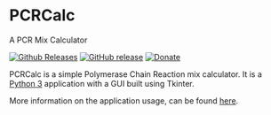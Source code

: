 # PCRCalc
A PCR Mix Calculator

[![Github Releases](https://img.shields.io/github/downloads/Godrigos/PCRCalc/total.svg?style=flat-square)](https://github.com/Godrigos/PCRCalc/releases)
[![GitHub release](https://img.shields.io/github/release/Godrigos/PCRCalc.svg?style=flat-square)](https://github.com/Godrigos/PCRCalc/releases/latest)
[![Donate](https://img.shields.io/badge/Donate-PayPal-green.svg?style=flat-square)](https://www.paypal.com/cgi-bin/webscr?cmd=_donations&business=DP9T5DXR2KTKA&lc=US&currency_code=BRL&bn=PP%2dDonationsBF%3abtn_donate_SM%2egif%3aNonHosted)

PCRCalc is a simple Polymerase Chain Reaction mix calculator.
It is a [Python 3](https://www.python.org) application
with a GUI built using Tkinter.

More information on the application usage, can be found
[here](https://github.com/Godrigos/PCRCalc/wiki).
